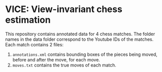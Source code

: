 # VICE: View-invariant chess estimation

This repository contains annotated data for 4 chess matches. The folder names in the data folder correspond to the Youtube IDs of the matches. Each match contains 2 files:
1. `annotations.xml` contains bounding boxes of the pieces being moved, before and after the move, for each move.
2. `moves.txt` contains the true moves of each match.
